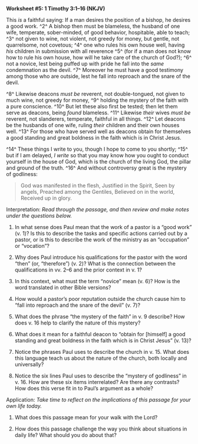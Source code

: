 **Worksheet \#5: 1 Timothy 3:1–16 (NKJV)**

This *is* a faithful saying: If a man desires the position of a bishop, he desires a good work. ^2^ A bishop then must be blameless, the husband of one wife, temperate, sober-minded, of good behavior, hospitable, able to teach; ^3^ not given to wine, not violent, not greedy for money, but gentle, not quarrelsome, not covetous; ^4^ one who rules his own house well, having *his* children in submission with all reverence ^5^ (for if a man does not know how to rule his own house, how will he take care of the church of God?); ^6^ not a novice, lest being puffed up with pride he fall into the *same* condemnation as the devil. ^7^ Moreover he must have a good testimony among those who are outside, lest he fall into reproach and the snare of the devil.

^8^ Likewise deacons *must be* reverent, not double-tongued, not given to much wine, not greedy for money, ^9^ holding the mystery of the faith with a pure conscience. ^10^ But let these also first be tested; then let them serve as deacons, being *found* blameless. ^11^ Likewise *their* wives *must be* reverent, not slanderers, temperate, faithful in all things. ^12^ Let deacons be the husbands of one wife, ruling *their* children and their own houses well. ^13^ For those who have served well as deacons obtain for themselves a good standing and great boldness in the faith which is in Christ Jesus.

^14^ These things I write to you, though I hope to come to you shortly; ^15^ but if I am delayed, *I write* so that you may know how you ought to conduct yourself in the house of God, which is the church of the living God, the pillar and ground of the truth. ^16^ And without controversy great is the mystery of godliness:

> God was manifested in the flesh, Justified in the Spirit, Seen by angels, Preached among the Gentiles, Believed on in the world, Received up in glory.

Interpretation: *Read through the passage, and then review and make notes under the questions below.*

1.  In what sense does Paul mean that the work of a pastor is a “good work” (v. 1)? Is this to describe the tasks and specific actions carried out by a pastor, or is this to describe the work of the ministry as an “occupation” or “vocation”?

2.  Why does Paul introduce his qualifications for the pastor with the word “then” (or, “therefore”) (v. 2)? What is the connection between the qualifications in vv. 2–6 and the prior context in v. 1?

3.  In this context, what must the term “novice” mean (v. 6)? How is the word translated in other Bible versions?

4.  How would a pastor’s poor reputation outside the church cause him to “fall into reproach and the snare of the devil” (v. 7)?

5.  What does the phrase “the mystery of the faith” in v. 9 describe? How does v. 16 help to clarify the nature of this mystery?

6.  What does it mean for a faithful deacon to “obtain for \[himself\] a good standing and great boldness in the faith which is in Christ Jesus” (v. 13)?

7.  Notice the phrases Paul uses to describe the church in v. 15. What does this language teach us about the nature of the church, both locally and universally?

8.  Notice the six lines Paul uses to describe the “mystery of godliness” in v. 16. How are these six items interrelated? Are there any contrasts? How does this verse fit in to Paul’s argument as a whole?

Application: *Take time to reflect on the implications of this passage for your own life today.*

1.  What does this passage mean for your walk with the Lord?

2.  How does this passage challenge the way you think about situations in daily life? What should you do about that?


